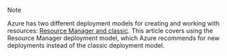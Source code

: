 > [!NOTE]
> Azure has two different deployment models for creating and working with resources:  [Resource Manager and classic](../articles/azure-resource-manager/resource-manager-deployment-model.md).  This article covers using the Resource Manager deployment model, which Azure recommends for new deployments instead of the classic deployment model.